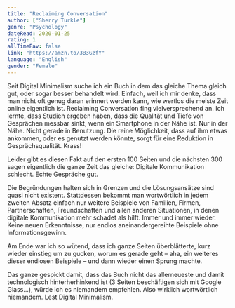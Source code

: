 ```yaml
---
title: "Reclaiming Conversation"
author: ["Sherry Turkle"]
genre: "Psychology"
dateRead: 2020-01-25
rating: 1
allTimeFav: false
link: "https://amzn.to/3B3GzfY"
language: "English"
gender: "Female"
---
```


Seit Digital Minimalism suche ich ein Buch in dem das gleiche Thema gleich gut, oder sogar besser behandelt wird. Einfach, weil ich mir denke, dass man nicht oft genug daran erinnert werden kann, wie wertlos die meiste Zeit online eigentlich ist. Reclaiming Conversation fing vielversprechend an. Ich lernte, dass Studien ergeben haben, dass die Qualität und Tiefe von Gesprächen messbar sinkt, wenn ein Smartphone in der Nähe ist. Nur in der Nähe. Nicht gerade in Benutzung. Die reine Möglichkeit, dass auf ihm etwas ankommen, oder es genutzt werden könnte, sorgt für eine Reduktion in Gesprächsqualität. Krass!

Leider gibt es diesen Fakt auf den ersten 100 Seiten und die nächsten 300 sagen eigentlich die ganze Zeit das gleiche: Digitale Kommunikation schlecht. Echte Gespräche gut.

Die Begründungen halten sich in Grenzen und die Lösungsansätze sind quasi nicht existent. Stattdessen bekommt man wortwörtlich in jedem zweiten Absatz einfach nur weitere Beispiele von Familien, Firmen, Partnerschaften, Freundschaften und allen anderen Situationen, in denen digitale Kommunikation mehr schadet als hilft. Immer und immer wieder. Keine neuen Erkenntnisse, nur endlos aneinandergereihte Beispiele ohne Informationsgewinn.

Am Ende war ich so wütend, dass ich ganze Seiten überblätterte, kurz wieder einstieg um zu gucken, worum es gerade geht – aha, ein weiteres dieser endlosen Beispiele – und dann wieder einen Sprung machte.

Das ganze gespickt damit, dass das Buch nicht das allerneueste und damit technologisch hinterherhinkend ist (3 Seiten beschäftigen sich mit Google Glass...), würde ich es niemandem empfehlen. Also wirklich wortwörtlich niemandem. Lest Digital Minimalism.
